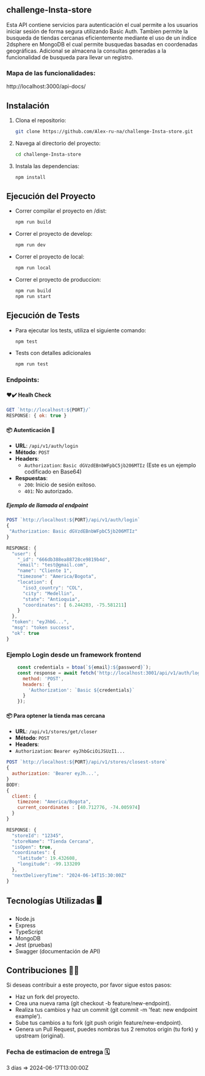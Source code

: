 ## challenge-Insta-store
Esta API contiene servicios para autenticación el cual permite a los usuarios iniciar sesión de forma segura utilizando Basic Auth. Tambien permite la busqueda de tiendas cercanas eficientemente mediante el uso de un índice 2dsphere en MongoDB el cual permite busquedas basadas en coordenadas geográficas.
Adicional se almacena la consultas generadas a la funcionalidad de busqueda para llevar un registro.

### Mapa de las funcionalidades:
http://localhost:3000/api-docs/

## Instalación

1. Clona el repositorio:
    ```sh
    git clone https://github.com/Alex-ru-na/challenge-Insta-store.git
    ```

2. Navega al directorio del proyecto:
    ```sh
    cd challenge-Insta-store
    ```

3. Instala las dependencias:
    ```sh
    npm install
    ```

## Ejecución del Proyecto

- Correr compilar el proyecto en /dist:
    ```sh
    npm run build
    ```

- Correr el proyecto de develop:
    ```sh
    npm run dev
    ```
- Correr el proyecto de local:
    ```sh
    npm run local
    ```
- Correr el proyecto de produccion:
    ```sh
    npm run build
    npm run start
    ```

## Ejecución de Tests
- Para ejecutar los tests, utiliza el siguiente comando:
    ```sh
    npm test
    ```
- Tests con detalles adicionales
    ```sh
    npm run test
    ```

### Endpoints:
#### ❤️✔️ Healh Check
```js
GET `http://localhost:${PORT}/`
RESPONSE: { ok: true }
```

#### 📦 Autenticación 🔐

- **URL**: `/api/v1/auth/login`
- **Método**: `POST`
- **Headers**:
  - `Authorization`: `Basic dGVzdEBnbWFpbC5jb206MTIz` (Este es un ejemplo codificado en Base64)
- **Respuestas**:
  - `200`: Inicio de sesión exitoso.
  - `401`: No autorizado.

##### Ejemplo de llamada al endpoint

```js
POST `http://localhost:${PORT}/api/v1/auth/login`
{
 "Authorization: Basic dGVzdEBnbWFpbC5jb206MTIz"
}

RESPONSE: {
  "user": {
    "_id": "666db388ea88728ce9819b4d",
    "email": "test@gmail.com",
    "name": "Cliente 1",
    "timezone": "America/Bogota",
    "location": {
      "iso3_country": "COL",
      "city": "Medellin",
      "state": "Antioquia",
      "coordinates": [ 6.244203, -75.581211]
    }
  },
  "token": "eyJhbG...",
  "msg": "token success",
  "ok": true
}
```

### Ejemplo Login desde un framework frontend
```js
    const credentials = btoa(`${email}:${password}`);
    const response = await fetch('http://localhost:3001/api/v1/auth/login', {
      method: 'POST',
      headers: {
        'Authorization': `Basic ${credentials}`
      }
    });
```

#### 📦 Para optener la tienda mas cercana

- **URL**: `/api/v1/stores/get/closer`
- **Método**: `POST`
- **Headers**:
- `Authorization`: `Bearer eyJhbGciOiJSUzI1...`

```js
POST `http://localhost:${PORT}/api/v1/stores/closest-store`
{
  authorization: 'Bearer eyJh...',
}
BODY:
{
  client: {
    timezone: "America/Bogota",
    current_coordinates : [40.712776, -74.005974]
  }
}

RESPONSE: {
  "storeId": "12345",
  "storeName": "Tienda Cercana",
  "isOpen": true,
  "coordinates": {
    "latitude": 19.432608,
    "longitude": -99.133209
  },
  "nextDeliveryTime": "2024-06-14T15:30:00Z"
}
```

## Tecnologías Utilizadas 🖥
- Node.js
- Express
- TypeScript
- MongoDB
- Jest (pruebas)
- Swagger (documentación de API)

## Contribuciones 👨‍💻
Si deseas contribuir a este proyecto, por favor sigue estos pasos:

- Haz un fork del proyecto.
- Crea una nueva rama (git checkout -b feature/new-endpoint).
- Realiza tus cambios y haz un commit (git commit -m 'feat: new endpoint example').
- Sube tus cambios a tu fork (git push origin feature/new-endpoint).
- Genera un Pull Request, puedes nombras tus 2 remotos origin (tu fork) y upstream (original).

### Fecha de estimacion de entrega 🗓
3 días => 2024-06-17T13:00:00Z
